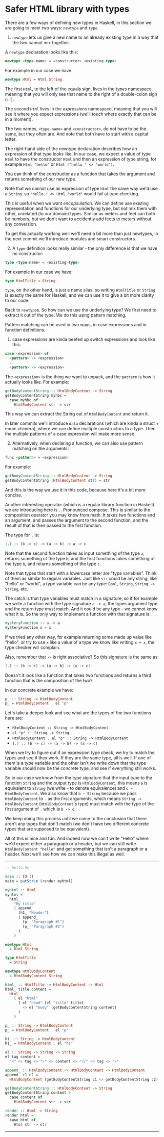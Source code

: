 # Safer HTML library with types

There are a few ways of defining new types in Haskell, in this section
we are going to meet two ways: `newtype` and `type`.

1. `newtype` lets us give a new name to an already existing type in a
way that the two cannot mix together.

A `newtype` declaration looks like this:

```hs
newtype <type-name> = <constructor> <existing-type>
```

For example in our case we have:

```hs
newtype Html = Html String
```

The first `Html`, to the left of the equals sign, lives in the _types_
namespace, meaning that you will only see that name to the right of a
double-colon sign (`::`).

The second `Html` lives in the _expressions_ namespace, meaning that
you will see it where you expect expressions (we'll touch where
exactly that can be in a moment).

The two names, `<type-name>` and `<constructor>`, do not have to be the
same, but they often are. And note that both have to start with a
capital letter.

The right-hand side of the newtype declaration describes how an
expression of that type looks like. In our case, we expect a value of
type `Html` to have the constructor `Html` and then an expression of
type string, for example `Html "hello"` or `Html ("hello " <>
"world")`.

You can think of the constructor as a function that takes the argument
and returns something of our new type.

Note that we cannot use an expression of type `Html` the same way we'd
use a `String`. so `"hello " <> Html "world"` would fail at type
checking.

This is useful when we want *encapsulation*. We can define use
existing representation and functions for our underlying type, but not
mix them with other, unrelated (to our domain) types. Similar as
meters and feet can both be numbers, but we don't want to accidently
add feets to meters without any conversion.

To get this actually working well we'll need a bit more than just
newtypes, in the next commit we'll introduce modules and smart constructors.

2. A `type` definition looks really similar - the only difference is that
we have no constructor:

```hs
type <type-name> = <existing-type>
```

For example in our case we have:

```hs
type HtmlTitle = String
```

`type`, on the other hand, is just a name alias. so writing `HtmlTitle`
or `String` is exactly the same for Haskell, and we can use
it to give a bit more clarity to our code.

Back to `newtype`s. So how can we use the underlying type? We first
need to extract it out of the type. We do this using pattern matching.

Pattern matching can be used in two ways, in case expressions and in
function definitions.

1. case expressions are kinda beefed up switch expressions and look like this:

```hs
case <expression> of
  <pattern> -> <expression>
  ...
  <pattern> -> <expression>
```

The `<expression>` is the thing we want to unpack, and the `pattern`
is how it actually looks like. For example:

```hs
getBodyContentString :: HtmlBodyContent -> String
getBodyContentString myhbc =
  case myhbc of
    HtmlBodyContent str -> str
```

This way we can extract the String out of `HtmlBodyContent` and return
it.

In later commits we'll introduce `data` declarations (which are kinda
a struct + enum chimera), where we can define multiple constructors to
a type. Then the multiple patterns of a case expression will make more
sense.

2. Alternatively, when declaring a function, we can also use pattern matching on the
arguments:

```hs
func <pattern> = <expression>
```

For example:

```hs
getBodyContentString :: HtmlBodyContent -> String
getBodyContentString (HtmlBodyContent str) = str
```

And this is the way we use it in this code, because here it's a bit
more concise.

Another interesting operator (which is a regular library function in
Haskell) we are introducing here is `.`. Pronounced compose. This is
similar to the composition operator you may know from math. It takes
two functions and an argument, and passes the argument to the second
function, and the result of that is then passed to the first function.

The type for `.` is:

```hs
(.) :: (b -> c) -> (a -> b) -> a -> c
```

Note that the second function takes as input something of the type
`a`, returns something of the type `b`, and the first functions takes
something of the type `b`, and returns something of the type `c`.

Note that types that start with a lowercase letter are "type
variables". Think of them as similar to regular variables. Just like
`str` could be any string, like "hello" or "world", a type variable
can be any type: `Bool`, `String`, `String -> String`, etc.

The catch is that type variables must match in a signature, so if for
example we write a function with the type signature `a -> a`, the
types argument type and the return type *must* match. And it could be
any type - we cannot know what it is. So the only way to implement a
function with that signature is:

```hs
mysteryFunction :: a -> a
mysteryFunction x = x
```

If we tried any other way, for example returning some made up value
like "hello", or try to use `x` like a value of a type we know like
writing `x + x`, the type checker will complain.

Also, remember that `->` is right associative? So this signature is the same as:

```hs
(.) :: (b -> c) -> (a -> b) -> (a -> c)
```

Doesn't it look like a function that takes two functions and returns a
third function that is the composition of the two?

In our concrete example we have:

```hs
p_ :: String -> HtmlBodyContent
p_ = HtmlBodyContent . el "p"
```

Let's take a deeper look and see what are the types of the two
functions here are:

- `HtmlBodyContent :: String -> HtmlBodyContent`
- `el "p" :: String -> String`
- `HtmlBodyContent . el "p" :: String -> HtmlBodyContent`
- `(.) :: (b -> c) -> (a -> b) -> (a -> c)`

When we try to figure out if an expression type check, we try to match
the types and see if they work. If they are the same type, all is
well. If one of them is a type variable and the other isn't we write
down that the type variable should now be the concrete type, and see
if everything still works.

So in our case we know from the type signature that the input type to
the function `String` and the output type is `HtmlBodyContent`, this
means `a` is equivalent to `String` (we write `~` to denote
equivalence) and `c ~ HtmlBodyContent`. We also know that `b ~ String`
because we pass `HtmlBodyContent` to `.` as the first arguments, which
means `String -> HtmlBodyContent` (`HtmlBodyContent`'s type) must
match with the type of the first argument of `.` which is `b -> c`.

We keep doing this process until we come to the conclusion that there
aren't any types that don't match (we don't have two different
concrete types that are supposed to be equivalent).

All of this is nice and fun. And indeed now we can't write "Hello"
where we'd expect either a paragraph or a header, but we can still
write `HtmlBodyContent "hello"` and get something that isn't a
paragraph or a header. Next we'll see how we can make this illegal as
well.

---

```hs
-- hello.hs

main :: IO ()
main = putStrLn (render myhtml)

myhtml :: Html
myhtml =
  html_
    "My title"
    ( append_
      (h1_ "Header")
      ( append_
        (p_ "Paragraph #1")
        (p_ "Paragraph #2")
      )
    )

newtype Html
  = Html String

type HtmlTitle
  = String

newtype HtmlBodyContent
  = HtmlBodyContent String

html_ :: HtmlTitle -> HtmlBodyContent -> Html
html_ title content =
  Html
    ( el "html"
      ( el "head" (el "title" title)
        <> el "body" (getBodyContentString content)
      )
    )

p_ :: String -> HtmlBodyContent
p_ = HtmlBodyContent . el "p"

h1_ :: String -> HtmlBodyContent
h1_ = HtmlBodyContent . el "h1"

el :: String -> String -> String
el tag content =
  "<" <> tag <> ">" <> content <> "</" <> tag <> ">"

append_ :: HtmlBodyContent -> HtmlBodyContent -> HtmlBodyContent
append_ c1 c2 =
  HtmlBodyContent (getBodyContentString c1 <> getBodyContentString c2)

getBodyContentString :: HtmlBodyContent -> String
getBodyContentString content =
  case content of
    HtmlBodyContent str -> str

render :: Html -> String
render html =
  case html of
    Html str -> str
```
---
